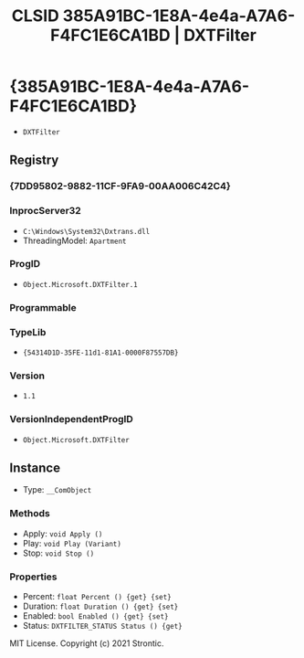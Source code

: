 ﻿---
title: "CLSID 385A91BC-1E8A-4e4a-A7A6-F4FC1E6CA1BD | DXTFilter"
excerpt: What is COM-Object CLSID 385A91BC-1E8A-4e4a-A7A6-F4FC1E6CA1BD?
---

# {385A91BC-1E8A-4e4a-A7A6-F4FC1E6CA1BD}

* `DXTFilter`

## Registry


### {7DD95802-9882-11CF-9FA9-00AA006C42C4}


### InprocServer32

* `C:\Windows\System32\Dxtrans.dll`
* ThreadingModel: `Apartment`

### ProgID

* `Object.Microsoft.DXTFilter.1`

### Programmable


### TypeLib

* `{54314D1D-35FE-11d1-81A1-0000F87557DB}`

### Version

* `1.1`

### VersionIndependentProgID

* `Object.Microsoft.DXTFilter`

## Instance

* Type: `__ComObject`

### Methods

* Apply: `void Apply ()`
* Play: `void Play (Variant)`
* Stop: `void Stop ()`

### Properties

* Percent: `float Percent () {get} {set} `
* Duration: `float Duration () {get} {set} `
* Enabled: `bool Enabled () {get} {set} `
* Status: `DXTFILTER_STATUS Status () {get} `

MIT License. Copyright (c) 2021 Strontic.


